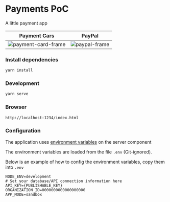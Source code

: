 # Payments PoC
A little payment app

Payment Cars | PayPal
------------ | -------------
![payment-card-frame](https://user-images.githubusercontent.com/1580169/121419135-a3998c00-c939-11eb-80f1-b66191375b36.gif) | ![paypal-frame](https://user-images.githubusercontent.com/1580169/121419169-ad22f400-c939-11eb-9357-005129e292d4.gif)

### Install dependencies
```bash
yarn install
```

### Development
```bash
yarn serve
```
### Browser
```bash
http://localhost:1234/index.html
```

### Configuration
The application uses [environment variables](https://cli.vuejs.org/guide/mode-and-env.html#modes) on the server component

The environment variables are loaded from the file `.env` (Git-ignored).

Below is an example of how to config the environment variables, copy them into `.env`

```dotenv
NODE_ENV=development
# Set your database/API connection information here
API_KEY={PUBLISHABLE_KEY}
ORGANIZATION_ID=0000000000000000000
APP_MODE=sandbox
```

